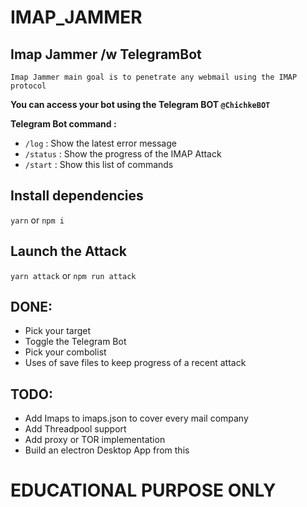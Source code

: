 # IMAP_JAMMER
## Imap Jammer /w TelegramBot
```
Imap Jammer main goal is to penetrate any webmail using the IMAP protocol
```



__You can access your bot using the Telegram BOT `@ChichkeBOT`__

**Telegram Bot command :**
- `/log` : Show the latest error message
- `/status` : Show the progress of the IMAP Attack
- `/start` : Show this list of commands
  
## Install dependencies

`yarn` or `npm i`

## Launch the Attack

 `yarn attack` or `npm run attack`


## DONE:

- Pick your target
- Toggle the Telegram Bot
- Pick your combolist
- Uses of save files to keep progress of a recent attack

## TODO:
- Add Imaps to imaps.json to cover every mail company
- Add Threadpool support
- Add proxy or TOR implementation
- Build an electron Desktop App from this



# EDUCATIONAL PURPOSE ONLY 
